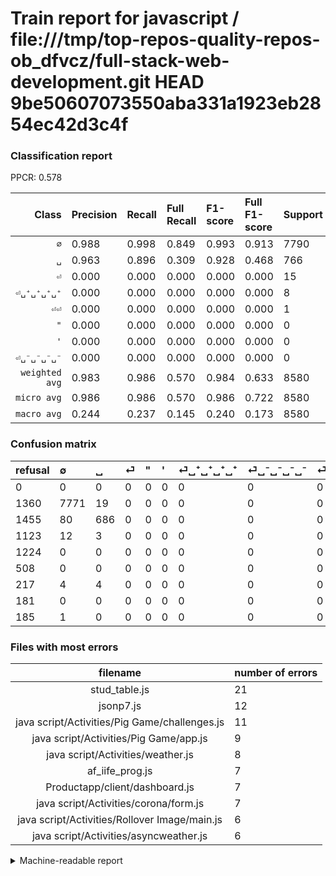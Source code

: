 # Train report for javascript / file:///tmp/top-repos-quality-repos-ob_dfvcz/full-stack-web-development.git HEAD 9be50607073550aba331a1923eb2854ec42d3c4f

### Classification report

PPCR: 0.578

| Class | Precision | Recall | Full Recall | F1-score | Full F1-score | Support | Full Support | PPCR |
|------:|:----------|:-------|:------------|:---------|:---------|:--------|:-------------|:-----|
| `∅` | 0.988| 0.998| 0.849| 0.993| 0.913| 7790| 9150| 0.851 |
| `␣` | 0.963| 0.896| 0.309| 0.928| 0.468| 766| 2221| 0.345 |
| `⏎` | 0.000| 0.000| 0.000| 0.000| 0.000| 15| 1138| 0.013 |
| `⏎␣⁺␣⁺␣⁺␣⁺` | 0.000| 0.000| 0.000| 0.000| 0.000| 8| 225| 0.036 |
| `⏎⏎` | 0.000| 0.000| 0.000| 0.000| 0.000| 1| 186| 0.005 |
| `"` | 0.000| 0.000| 0.000| 0.000| 0.000| 0| 1224| 0.000 |
| `'` | 0.000| 0.000| 0.000| 0.000| 0.000| 0| 508| 0.000 |
| `⏎␣⁻␣⁻␣⁻␣⁻` | 0.000| 0.000| 0.000| 0.000| 0.000| 0| 181| 0.000 |
| `weighted avg` | 0.983| 0.986| 0.570| 0.984| 0.633| 8580| 14833| 0.578 |
| `micro avg` | 0.986| 0.986| 0.570| 0.986| 0.722| 8580| 14833| 0.578 |
| `macro avg` | 0.244| 0.237| 0.145| 0.240| 0.173| 8580| 14833| 0.578 |

### Confusion matrix

|refusal|  ∅| ␣| ⏎| "| '| ⏎␣⁺␣⁺␣⁺␣⁺| ⏎␣⁻␣⁻␣⁻␣⁻| ⏎⏎| 
|:---|:---|:---|:---|:---|:---|:---|:---|:---|
|0 |0 |0 |0 |0 |0 |0 |0 |0 |
|1360 |7771 |19 |0 |0 |0 |0 |0 |0 |
|1455 |80 |686 |0 |0 |0 |0 |0 |0 |
|1123 |12 |3 |0 |0 |0 |0 |0 |0 |
|1224 |0 |0 |0 |0 |0 |0 |0 |0 |
|508 |0 |0 |0 |0 |0 |0 |0 |0 |
|217 |4 |4 |0 |0 |0 |0 |0 |0 |
|181 |0 |0 |0 |0 |0 |0 |0 |0 |
|185 |1 |0 |0 |0 |0 |0 |0 |0 |

### Files with most errors

| filename | number of errors|
|:----:|:-----|
| stud_table.js | 21 |
| jsonp7.js | 12 |
| java script/Activities/Pig Game/challenges.js | 11 |
| java script/Activities/Pig Game/app.js | 9 |
| java script/Activities/weather.js | 8 |
| af_iife_prog.js | 7 |
| Productapp/client/dashboard.js | 7 |
| java script/Activities/corona/form.js | 7 |
| java script/Activities/Rollover Image/main.js | 6 |
| java script/Activities/asyncweather.js | 6 |

<details>
    <summary>Machine-readable report</summary>
```json
{
  "cl_report": {"\"": {"f1-score": 0.0, "precision": 0.0, "recall": 0.0, "support": 0}, "\u0027": {"f1-score": 0.0, "precision": 0.0, "recall": 0.0, "support": 0}, "macro avg": {"f1-score": 0.24010913848463547, "precision": 0.24389434089442086, "recall": 0.23664029166401324, "support": 8580}, "micro avg": {"f1-score": 0.9856643356643356, "precision": 0.9856643356643356, "recall": 0.9856643356643356, "support": 8580}, "weighted avg": {"f1-score": 0.9840737208913125, "precision": 0.982749383049275, "recall": 0.9856643356643356, "support": 8580}, "\u2205": {"f1-score": 0.9925916464427129, "precision": 0.9876715810879512, "recall": 0.9975609756097561, "support": 7790}, "\u23ce": {"f1-score": 0.0, "precision": 0.0, "recall": 0.0, "support": 15}, "\u23ce\u23ce": {"f1-score": 0.0, "precision": 0.0, "recall": 0.0, "support": 1}, "\u23ce\u2423\u207a\u2423\u207a\u2423\u207a\u2423\u207a": {"f1-score": 0.0, "precision": 0.0, "recall": 0.0, "support": 8}, "\u23ce\u2423\u207b\u2423\u207b\u2423\u207b\u2423\u207b": {"f1-score": 0.0, "precision": 0.0, "recall": 0.0, "support": 0}, "\u2423": {"f1-score": 0.9282814614343708, "precision": 0.9634831460674157, "recall": 0.8955613577023499, "support": 766}},
  "cl_report_full": {"\"": {"f1-score": 0.0, "precision": 0.0, "recall": 0.0, "support": 1224}, "\u0027": {"f1-score": 0.0, "precision": 0.0, "recall": 0.0, "support": 508}, "macro avg": {"f1-score": 0.17263109171785257, "precision": 0.24389434089442086, "recall": 0.14476993698993462, "support": 14833}, "micro avg": {"f1-score": 0.7224191688378252, "precision": 0.9856643356643356, "recall": 0.5701476437672757, "support": 14833}, "weighted avg": {"f1-score": 0.6334083002149327, "precision": 0.7535286883550518, "recall": 0.5701476437672757, "support": 14833}, "\u2205": {"f1-score": 0.9132683041485485, "precision": 0.9876715810879512, "recall": 0.8492896174863388, "support": 9150}, "\u23ce": {"f1-score": 0.0, "precision": 0.0, "recall": 0.0, "support": 1138}, "\u23ce\u23ce": {"f1-score": 0.0, "precision": 0.0, "recall": 0.0, "support": 186}, "\u23ce\u2423\u207a\u2423\u207a\u2423\u207a\u2423\u207a": {"f1-score": 0.0, "precision": 0.0, "recall": 0.0, "support": 225}, "\u23ce\u2423\u207b\u2423\u207b\u2423\u207b\u2423\u207b": {"f1-score": 0.0, "precision": 0.0, "recall": 0.0, "support": 181}, "\u2423": {"f1-score": 0.4677804295942721, "precision": 0.9634831460674157, "recall": 0.30886987843313823, "support": 2221}},
  "ppcr": 0.5784399649430324
}
```
</details>
